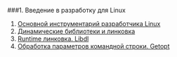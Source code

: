 ###1. Введение в разработку для Linux

1. [Основной инструментарий разработчика Linux]()
2. [Динамические библиотеки и линковка]()
3. [Runtime линковка. Libdl]()
4. [Обработка параметров командной строки. Getopt]()
